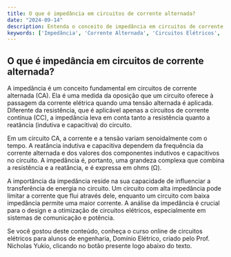 ```yaml
---
title: O que é impedância em circuitos de corrente alternada?
date: "2024-09-14"
description: Entenda o conceito de impedância em circuitos de corrente alternada e sua importância na análise de circuitos elétricos.
keywords: ['Impedância', 'Corrente Alternada', 'Circuitos Elétricos', 'Admitância', 'Período', 'Senoidal']
---
```


## O que é impedância em circuitos de corrente alternada?

A impedância é um conceito fundamental em circuitos de corrente alternada (CA). Ela é uma medida da oposição que um circuito oferece à passagem da corrente elétrica quando uma tensão alternada é aplicada. Diferente da resistência, que é aplicável apenas a circuitos de corrente contínua (CC), a impedância leva em conta tanto a resistência quanto a reatância (indutiva e capacitiva) do circuito.

Em um circuito CA, a corrente e a tensão variam senoidalmente com o tempo. A reatância indutiva e capacitiva dependem da frequência da corrente alternada e dos valores dos componentes indutivos e capacitivos no circuito. A impedância é, portanto, uma grandeza complexa que combina a resistência e a reatância, e é expressa em ohms (Ω).

A importância da impedância reside na sua capacidade de influenciar a transferência de energia no circuito. Um circuito com alta impedância pode limitar a corrente que flui através dele, enquanto um circuito com baixa impedância permite uma maior corrente. A análise da impedância é crucial para o design e a otimização de circuitos elétricos, especialmente em sistemas de comunicação e potência.

Se você gostou deste conteúdo, conheça o curso online de circuitos elétricos para alunos de engenharia, Domínio Elétrico, criado pelo Prof. Nicholas Yukio, clicando no botão presente logo abaixo do texto.